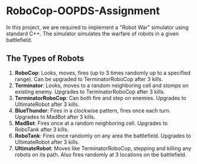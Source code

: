 # RoboCop-OOPDS-Assignment
In this project, we are required to implement a "Robot War" simulator using standard C++. The simulator simulates the warfare of robots in a given battlefield. 

## The Types of Robots
1. **RoboCop**: Looks, moves, fires (up to 3 times randomly up to a specified range). Can be upgraded to TerminatorRoboCop after 3 kills.
2. **Terminator**: Looks, moves to a random neighboring cell and stomps on existing enemy. Upgrades to TerminatorRoboCop after 3 kills.
3. **TerminatorRoboCop**: Can both fire and step on enemies. Upgrades to UltimateRobot after 3 kills.
4. **BlueThunder**: Fires in a clockwise pattern, fires once each turn. Upgrades to MadBot after 3 kills.
5. **MadBot**: Fires once at a random neighboring cell. Upgrades to RoboTank after 3 kills.
6. **RoboTank**: Fires once randomly on any area the battlefield. Upgrades to UltimateRobot after 3 kills.
7. **UltimateRobot**: Moves like TerminatorRoboCop, stepping and killing any robots on its path. Also fires randomly at 3 locations on tbe battlefield.
